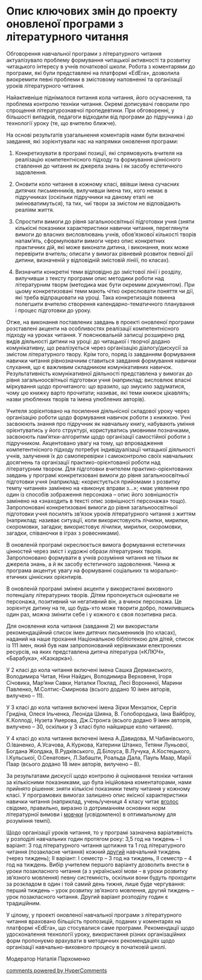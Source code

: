 <div id="hypercomments_widget" class="js-hypercomments-widget invisible"></div>

# Опис ключових змін до проекту оновленої  програми  з літературного читання

Обговорення навчальної програми з літературного читання актуалізувало проблему формування читацької активності та розвитку читацького інтересу в учнів початкової школи. Робота з коментарями до програми, які були представлені на платформі «EdEra», дозволила виокремити певні проблеми в змістовому наповненні та організації уроків літературного читання. 

Найактивніше піднімалося питання кола читання, його осучаснення, та проблема контролю техніки читання. Окремі дописувачі говорили про спрощення літературознавчої пропедевтики. При обговоренні, у більшості випадків, педагоги відходили від програми до підручника і до технології уроку (те, що вчителю ближче). 

На основі результатів узагальнення коментарів нами були визначені завдання, які зорієнтували нас на напрямки оновлення програми:

1. Конкретизувати в програмі позиції, які спрямовують вчителя на реалізацію компетентнісного підходу та формування ціннісного ставлення до читання як джерела знань і як засобу естетичного задовлення.

2. Оновити коло читання в кожному класі, ввівши імена сучасних дитячих письменників, вилучивши імена тих, кого немає в підручниках (оскільки підручники на даному етапі не змінюватимуться), та тих, чиї твори за змістом не відповідають реаліям життя.

3. Спростити вимоги до рівня загальноосвітньої підготовки учня (зняти кількісні показники характеристики навички читання, переглянути вимоги до власних висловлювань учнів, обов’язкової кількості творів напам’ять, сформулювати вимоги через опис конкретних практичних дій, які може виконати дитина, і виконання, яких може перевірити вчитель; описати у вимогах рівневий розвиток певної дії дитини, визначеній у відповідній змістовій лініії, по класах).

4. Визначити конкретні теми відповідно до змістової лінії і розділу, вилучивши з тексту програми опис методики роботи над літературним творм (методика має бути окремим документом). При цьому конкретизовані теми мають чітко окреслювати поняття чи дії, які треба відпрацювати на уроці. Така конкретизація повинна полегшити вчителю створення календарно-тематичного планування і процес підготовки до уроку.

Отже, на виконання поставлених завдань в проекті оновленої програми розставлені акценти на особливостях реалізації компетентнісного підходу на уроках читання. У пояснювальній записці розширено ряд видів діяльності дитини на уроці: до читацької і творчої додано комунікативну, що реалізується через організацію діалогу/дискусії за змістом літературного твору. Крім того, поряд із завданням формування навички читання рівнозначним ставиться завдання формування навички слухання, що є важливим складником комунікативних навичок. Результативність комунікативної діяльності представлена у вимогах до рівня загальноосвітньої підготовки учня (наприклад: висловлює власні міркування щодо прочитаного: що вразило, що змусило задуматися, чому цю книжку варто прочитати; називає, які теми книжок цікавлять; назви улюблених творів та імена улюблених авторів).

Учителя зорієнтовано на посилення діяльнісної складової уроку через організацію роботи щодо формування навичок роботи з книжкою. Учні засвоюють знання про підручник як навчальну книгу, набувають уміння орієнтуватись у його структурі, користуватись умовними позначками, засвоюють пам’ятки-алгоритми щодо організації самостійної роботи з підручником. Акцентовано увагу на тому, що впровадження компетентнісного підходу потребує індивідуалізації читацької діяльності учнів, залучення їх до самоперевірки і самоконтролю своїх навчальних досягнень та організації практико-орієнтованої роботи над літературним твором.  Для підготовки вчителем практико-орієнтованих завдань у програмі конкретизовані вимоги до рівня загальноосвітньої підготовки учня (наприклад: «користується прийомами з розвитку темпу читання» замінено на «виконує вправи з...»; «має уявлення про один із способів зображення персонажа – опис його зовнішності» замінено на «знаходить в тексті опис зовнішності персонажа» тощо). Запропоновані конкретизовані вимоги до рівня загальноосвітньої підготовки учня посилять зв’язок уроків літературного читання з життям (наприклад: називає ситуації, коли використовують лічилки, мирилки, скоромовки, загадки; використовує лічилки, мирилки, скоромовки, загадки, співаночки в іграх з ровесниками).

В оновленій програмі окреслюється вимога формування естетичних цінностей через зміст і художні образи літературних творів. Запропоновано формувати в учнів розуміння читання не тільки як джерела знань, а й як засобу естетичного задоволення. Чинна ж програма акцентує увагу на формуванні соціальних та морально-етичних ціннісних орієнтирів.	

В оновленій програмі змінені акценти у використанні виховного потенціалу літературних творів. Дітям пропонується оцінювати не персонажа, позитивний чи негативний він, а  вчинок персонажа. Це зорієнтує дитину на те, що будь-хто може творити добро, помилившись один раз, можна змінити себе і у кожного є своя позитивна риса. 

Для оновлення кола читання (завдання 2) ми використали рекомендаційний список імен дитячих письменників (по класах), наданий на наше прохання Національною бібліотекою для дітей, список із 111 імен, який був нам запропонований керівниками електронних ресурсів, на яких представлена дитяча література («КЛЮЧ», «Барабука», «Казкарка»).

У 2 класі до кола читання включені імена Сашка Дерманського, Володимира Читая, Ніни Найдич, Володимира Верховеня, Ігоря Січовика, Мар’яни Савки, Наталки Поклад, Лесі Ворониної, Марини Павленко, М.Солтис-Смирнова (всього додано 10 імен авторів, вилучено – 11).

У 3 класі до кола читання включені імена Зірки Мензатюк, Сергія Гридіна, Олеся Ільченка, Леоніда Шияна, В. Голобородька, Іана Вайброу, К.Коллоді, Нузета Умерова, Дж.Стронга (всього додано 9 імен авторів, вилучено – 30, оскільки у 3 класі було найширше коло читання).

У 4 класі до кола читання включені імена А.Давидова, М.Чабанівського, О.Іваненко, А.Усачова, А.Куркова, Катерини Штанко, Тетяни Луньової, Богдана Жолдака, В.Рудківського, Д.Білоуса, В.Лучука, А.Костецького, І.Кульської, О.Сенатович, Л.Забашти, Роальда Дала, Пауль Маар, Марії Паар (всього додано 18 імен авторів, вилучено – 8).

За результатами дискусії щодо контролю й оцінювання техніки читання за кількісними показниками, що була ініційована коментаторами, нами прийнято рішення: зняти кількісні показники темпу читання у кожному класі. У програмових вимогах залишено опис  якісної характеристики навички читання (наприклад, учень/учениця 4 класу читає <u>вголос</u> свідомо, правильно, виразно із дотриманням основних норм літературної вимови і <u>мовчки</u> (усвідомлено) в оптимальному для розуміння темпі).

Щодо організації уроків читання, то  у програмі зазначена варіативність у розподілі навчальних годин протягом року: 3,5 год на тиждень – І варіант: 3 год літературного читання щотижня та 1 год літературного читання (позакласне читання) кожний <u>другий</u> навчальний тиждень (через тиждень); ІІ варіант: І семестр – 3 год на тиждень, ІІ семестр – 4 год на тиждень. Вибір учителем першого варіанту дозволить внести в уроки позакласного читання (а з української мови – в уроки розвитку зв’язного мовлення) певну системність, оскільки вони будуть проходити за розкладом в один і той самий день тижня, лише буде чергування: перший тиждень – урок розвитку зв’язного мовлення, другий тиждень – урок позакласного читання. Другий варіант розподілу годин є традиційним. 

У цілому, у проекті оновленої навчальної програми з літературного читання враховано більшість пропозицій, поданих у коментарях на платформі «EdEra», що стосувалися саме програми. Рекомендації щодо удосконалення технології уроку, використання різних організаційних форм пропонуємо врахувати в методичних рекомендаціях щодо організації навчально-виховного процесу в початковій школі.
<p align="left">Модератор Наталія Пархоменко</p>

<div class="js-hypercomments-container">
<a href="http://hypercomments.com" class="hc-link" title="comments widget">comments powered by HyperComments</a>
</div>
